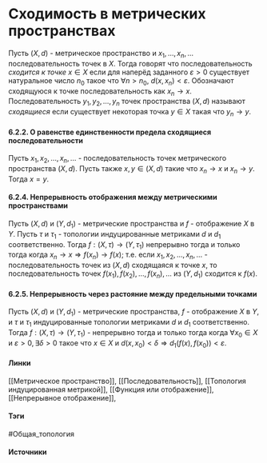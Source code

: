 # Сходимость в метрических пространствах
Пусть $(X,d)$ - метрическое пространство и $x_{1},\dots,x_{n},\dots$ последовательность точек в $X$. Тогда говорят что последовательность *сходится к точке* $x\in X$ если для наперёд заданного $\varepsilon>0$ существует натуральное число $n_{0}$ такое что $\forall n>n_{0}$, $d(x,x_{n})<\varepsilon$.
Обозначают сходящуюся к точке последовательность как $x_{n}\to x$.
Последовательность $y_{1},y_{2},\dots,y_{n}$ точек пространства $(X,d)$ называют *сходящиеся* если существует некоторая точка $y\in X$ такая что $y_{n}\to y$.
#### 6.2.2. О равенстве единственности предела сходящиеся последовательности
Пусть $x_{1},x_{2},\dots,x_{n},\dots$ - последовательность точек метрического пространства $(X,d)$. Пусть также $x,y\in(X,d)$ такие что $x_{n}\to x$ и $x_{n}\to y$. Тогда $x=y$.
#### 6.2.4. Непрерывность отображения между метрическими пространствами
Пусть $(X,d)$ и $(Y,d_{1})$ - метрические пространства и $f$ - отображение $X$ в $Y$. Пусть $\tau$ и $\tau_{1}$ - топологии индуцированные метриками $d$ и $d_{1}$ соответственно. Тогда $f:(X,\tau)\to(Y,\tau_{1})$ непрерывно тогда и только тогда когда $x_{n}\to x\Rightarrow f(x_{n})\to f(x)$; т.е. если $x_{1},x_{2},\dots,x_{n},\dots$ - последовательность точек из $(X,d)$ сходящаяся к точке $x$, то последовательность точек $f(x_{1}),f(x_{2}),\dots,f(x_{n}),\dots$ из $(Y,d_{1})$ сходится к $f(x)$. 
#### 6.2.5. Непрерывность через растояние между предельными точками
Пусть $(X,d)$ и $(Y,d_{1})$ - метрические пространства, $f$ - отображение $X$ в $Y$, и $\tau$ и $\tau_{1}$ индуцированные топологии метриками $d$ и $d_{1}$ соответственно. Тогда $f:(X,\tau)\to(Y,\tau_{1})$ - непрерывно тогда и только тогда когда $\forall x_{0}\in X$ и $\varepsilon>0,\exists\delta>0$ такое что $x\in X$ и $d(x,x_{0})<\delta\Rightarrow d_{1}(f(x),f(x_{0}))<\varepsilon$.
#### Линки
 [[Метрическое пространство]],
 [[Последовательность]],
 [[Топология индуцированная метрикой]],
 [[Функция или отображение]],
 [[Непрерывное отображение]],
#### Тэги
 #Общая_топология 
#### Источники
 